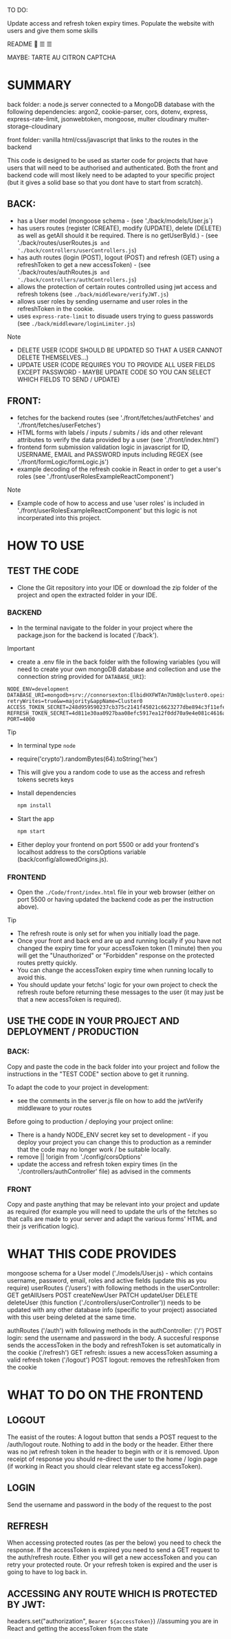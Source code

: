 TO DO: 


Update access and refresh token expiry times. 
Populate the website with users and give them some skills

README
👤
&#9776; ☰


MAYBE: 
TARTE AU CITRON
CAPTCHA

# SUMMARY

back folder: a node.js server connected to a MongoDB database with the following dependencies: argon2, cookie-parser, cors, dotenv, express, express-rate-limit, jsonwebtoken, mongoose, multer cloudinary multer-storage-cloudinary

front folder: vanilla html/css/javascript that links to the routes in the backend 

This code is designed to be used as starter code for projects that have users that will need to be authorised and authenticated. Both the front and backend code will most likely need to be adapted to your specific project (but it gives a solid base so that you dont have to start from scratch). 

## BACK:
- has a User model (mongoose schema - (see './back/models/User.js`)
- has users routes (register (CREATE), modify (UPDATE), delete (DELETE) as well as getAll should it be required. There is no getUserById.) - (see './back/routes/userRoutes.js` and './back/controllers/userControllers.js`)
- has auth routes (login (POST), logout (POST) and refresh (GET) using a refreshToken to get a new accessToken) - (see './back/routes/authRoutes.js` and './back/controllers/authControllers.js`)
- allows the protection of certain routes controlled using jwt access and refresh tokens (see `./back/middleware/verifyJWT.js`) 
- allows user roles by sending username and user roles in the refreshToken in the cookie.
- uses `express-rate-limit` to disuade users trying to guess passwords (see `./back/middleware/loginLimiter.js`)

> [!NOTE]
- DELETE USER (CODE SHOULD BE UPDATED SO THAT A USER CANNOT DELETE THEMSELVES...)
- UPDATE USER (CODE REQUIRES YOU TO PROVIDE ALL USER FIELDS EXCEPT PASSWORD - MAYBE UPDATE CODE SO YOU CAN SELECT WHICH FIELDS TO SEND / UPDATE)

## FRONT: 
- fetches for the backend routes (see './front/fetches/authFetches' and './front/fetches/userFetches') 
- HTML forms with labels / inputs / submits / ids and other relevant attributes to verify the data provided by a user (see './front/index.html') 
- frontend form submission validation logic in javascript for ID, USERNAME, EMAIL and PASSWORD inputs including REGEX (see './front/formLogic/formLogic.js')
- example decoding of the refresh cookie in React in order to get a user's roles (see './front/userRolesExampleReactComponent')

> [!NOTE]
- Example code of how to access and use 'user roles' is included in './front/userRolesExampleReactComponent' but this logic is not incorperated into this project.

# HOW TO USE

## TEST THE CODE 
- Clone the Git repository into your IDE or download the zip folder of the project and open the extracted folder in your IDE.

### BACKEND
- In the terminal navigate to the folder in your project where the package.json for the backend is located ('/back').

> [!IMPORTANT]
- create a .env file in the back folder with the following variables (you will need to create your own mongoDB database and collection and use the connection string provided for `DATABASE_URI`): 
```
NODE_ENV=development
DATABASE_URI=mongodb+srv://connorsexton:ElbidHXFWTAn7Um8@cluster0.opeis.mongodb.net/?retryWrites=true&w=majority&appName=Cluster0
ACCESS_TOKEN_SECRET=248d959590237cb375c2141f45021c6623277dbe894c3f11efe5371b60643583668fd0690ff48eab7fd0d0c04a709b05a68b69e41f67aa672d21d9de1a40b753
REFRESH_TOKEN_SECRET=4d811e30aa0927baa08efc5917ea12f0dd70a9e4e081c4616aa43279e197b704d47263feac8bf5147947b3166437199bea2e8e25e4ac81923843d713540463c7
PORT=4000
```

> [!TIP]
- In terminal type `node`
- require('crypto').randomBytes(64).toString('hex')
- This will give you a random code to use as the access and refresh tokens secrets keys

- Install dependencies
  ```bash
  npm install 
  ```
- Start the app
  ```bash
  npm start
  ```

- Either deploy your frontend on port 5500 or add your frontend's localhost address to the corsOptions variable (back/config/allowedOrigins.js).

### FRONTEND
- Open the `./Code/front/index.html` file in your web browser (either on port 5500 or having updated the backend code as per the instruction above).

> [!TIP]
- The refresh route is only set for when you initially load the page. 
- Once your front and back end are up and running locally if you have not changed the expiry time for your accessToken token (1 minute) then you will get the "Unauthorized" or "Forbidden" response on the protected routes pretty quickly.
- You can change the accessToken expiry time when running locally to avoid this.
- You should update your fetchs' logic for your own project to check the refresh route before returning these messages to the user (it may just be that a new accessToken is required).   

## USE THE CODE IN YOUR PROJECT AND DEPLOYMENT / PRODUCTION
### BACK: 
Copy and paste the code in the back folder into your project and follow the instructions in the "TEST CODE" section above to get it running. 

To adapt the code to your project in development: 
- see the comments in the server.js file on how to add the jwtVerify middleware to your routes

Before going to production / deploying your project online: 
- There is a handy NODE_ENV secret key set to development - if you deploy your project you can change this to production as a reminder that the code may no longer work / be suitable locally.
- remove || !origin from './config/corsOptions'
- update the access and refresh token expiry times (in the './controllers/authController' file) as advised in the comments

### FRONT
Copy and paste anything that may be relevant into your project and update as required (for example you will need to update the urls of the fetches so that calls are made to your server and adapt the various forms' HTML and their js verification logic). 

# WHAT THIS CODE PROVIDES
mongoose schema for a User model ('./models/User.js) - which contains username, password, email, roles and active fields (update this as you require)
userRoutes ('/users') with following methods in the userController:
GET getAllUsers
POST createNewUser
PATCH updateUser
DELETE deleteUser (this function ('./controllers/userController')) needs to be updated with any other database info (specific to your project) associated with this user being deleted at the same time.  

authRoutes ('/auth') with following methods in the authController:
('/') POST login: send the username and password in the body. A succesful response sends the accessToken in the body and refreshToken is set automatically in the cookie 
('/refresh') GET refresh: issues a new accessToken assuming a valid refresh token
('/logout') POST logout: removes the refreshToken from the cookie

# WHAT TO DO ON THE FRONTEND
## LOGOUT
The easist of the routes: 
A logout button that sends a POST request to the /auth/logout route. Nothing to add in the body or the header. Either there was no jwt refresh token in the header to begin with or it is removed. 
Upon receipt of response you should re-direct the user to the home / login page (if working in React you should clear relevant state eg accessToken). 

## LOGIN
Send the username and password in the body of the request to the post  

## REFRESH
When accessing protected routes (as per the below) you need to check the response. If the accessToken is expired you need to send a GET request to the auth/refresh route. 
Either you will get a new accessToken and you can retry your protected route. Or your refresh token is expired and the user is going to have to log back in.  

## ACCESSING ANY ROUTE WHICH IS PROTECTED BY JWT: 
headers.set("authorization", `Bearer ${accessToken}`) //assuming you are in React and getting the accessToken from the state